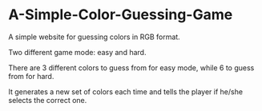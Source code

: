 # A-Simple-Color-Guessing-Game
A simple website for guessing colors in RGB format.

Two different game mode: easy and hard.

There are 3 different colors to guess from for easy mode, while 6 to guess from for hard.

It generates a new set of colors each time and tells the player if he/she selects the correct one.
